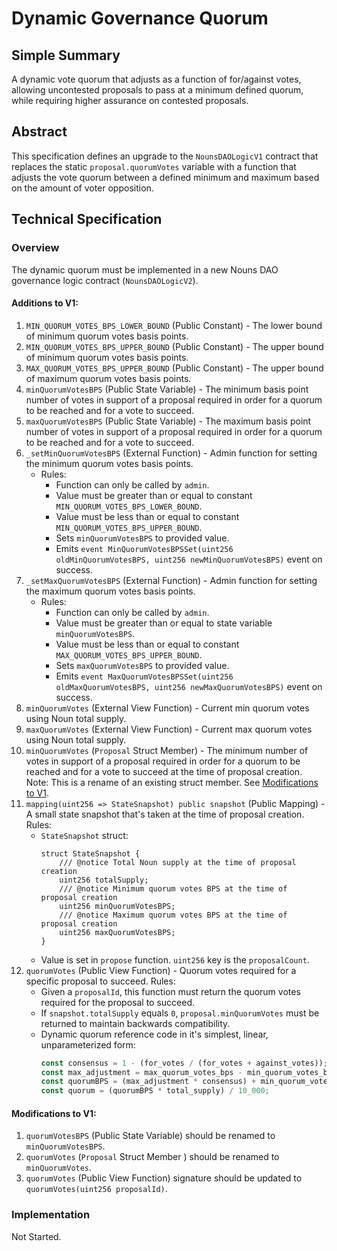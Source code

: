 # Dynamic Governance Quorum

## Simple Summary

A dynamic vote quorum that adjusts as a function of for/against votes, allowing uncontested proposals to pass at a minimum defined quorum, while requiring higher assurance on contested proposals.

## Abstract

This specification defines an upgrade to the `NounsDAOLogicV1` contract that replaces the static `proposal.quorumVotes` variable with a function that adjusts the vote quorum between a defined minimum and maximum based on the amount of voter opposition.

## Technical Specification

### Overview

The dynamic quorum must be implemented in a new Nouns DAO governance logic contract (`NounsDAOLogicV2`).

#### Additions to V1:

1. `MIN_QUORUM_VOTES_BPS_LOWER_BOUND` (Public Constant) - The lower bound of minimum quorum votes basis points.
2. `MIN_QUORUM_VOTES_BPS_UPPER_BOUND` (Public Constant) - The upper bound of minimum quorum votes basis points.
3. `MAX_QUORUM_VOTES_BPS_UPPER_BOUND` (Public Constant) - The upper bound of maximum quorum votes basis points.
4. `minQuorumVotesBPS` (Public State Variable) - The minimum basis point number of votes in support of a proposal required in order for a quorum to be reached and for a vote to succeed.
5. `maxQuorumVotesBPS` (Public State Variable) - The maximum basis point number of votes in support of a proposal required in order for a quorum to be reached and for a vote to succeed.
6. `_setMinQuorumVotesBPS` (External Function) - Admin function for setting the minimum quorum votes basis points.
    - Rules:
      - Function can only be called by `admin`.
      - Value must be greater than or equal to constant `MIN_QUORUM_VOTES_BPS_LOWER_BOUND`.
      - Value must be less than or equal to constant `MIN_QUORUM_VOTES_BPS_UPPER_BOUND`.
      - Sets `minQuorumVotesBPS` to provided value.
      - Emits `event MinQuorumVotesBPSSet(uint256 oldMinQuorumVotesBPS, uint256 newMinQuorumVotesBPS)` event on success.
7. `_setMaxQuorumVotesBPS` (External Function) - Admin function for setting the maximum quorum votes basis points.
    - Rules:
      - Function can only be called by `admin`.
      - Value must be greater than or equal to state variable `minQuorumVotesBPS`.
      - Value must be less than or equal to constant `MAX_QUORUM_VOTES_BPS_UPPER_BOUND`.
      - Sets `maxQuorumVotesBPS` to provided value.
      - Emits `event MaxQuorumVotesBPSSet(uint256 oldMaxQuorumVotesBPS, uint256 newMaxQuorumVotesBPS)` event on success.
8. `minQuorumVotes` (External View Function) - Current min quorum votes using Noun total supply.
9. `maxQuorumVotes` (External View Function) - Current max quorum votes using Noun total supply.
10. `minQuorumVotes` (`Proposal` Struct Member) - The minimum number of votes in support of a proposal required in order for a quorum to be reached and for a vote to succeed at the time of proposal creation. Note: This is a rename of an existing struct member. See [Modifications to V1](#modifications-to-v1).
11. `mapping(uint256 => StateSnapshot) public snapshot` (Public Mapping) - A small state snapshot that's taken at the time of proposal creation.
    Rules:
      - `StateSnapshot` struct:
        ```solidity
        struct StateSnapshot {
            /// @notice Total Noun supply at the time of proposal creation
            uint256 totalSupply;
            /// @notice Minimum quorum votes BPS at the time of proposal creation
            uint256 minQuorumVotesBPS;
            /// @notice Maximum quorum votes BPS at the time of proposal creation
            uint256 maxQuorumVotesBPS;
        }
        ```
      - Value is set in `propose` function. `uint256` key is the `proposalCount`.
12. `quorumVotes` (Public View Function) - Quorum votes required for a specific proposal to succeed.
    Rules:
      - Given a `proposalId`, this function must return the quorum votes required for the proposal to succeed.
      - If `snapshot.totalSupply` equals `0`, `proposal.minQuorumVotes` must be returned to maintain backwards compatibility.
      - Dynamic quorum reference code in it's simplest, linear, unparameterized form:
        ```js
        const consensus = 1 - (for_votes / (for_votes + against_votes));
        const max_adjustment = max_quorum_votes_bps - min_quorum_votes_bps;
        const quorumBPS = (max_adjustment * consensus) + min_quorum_votes_bps;
        const quorum = (quorumBPS * total_supply) / 10_000;
        ```

#### Modifications to V1:

1. `quorumVotesBPS` (Public State Variable) should be renamed to `minQuorumVotesBPS`.
2. `quorumVotes` (`Proposal` Struct Member ) should be renamed to `minQuorumVotes`.
3. `quorumVotes` (Public View Function) signature should be updated to `quorumVotes(uint256 proposalId)`.

### Implementation

Not Started.
